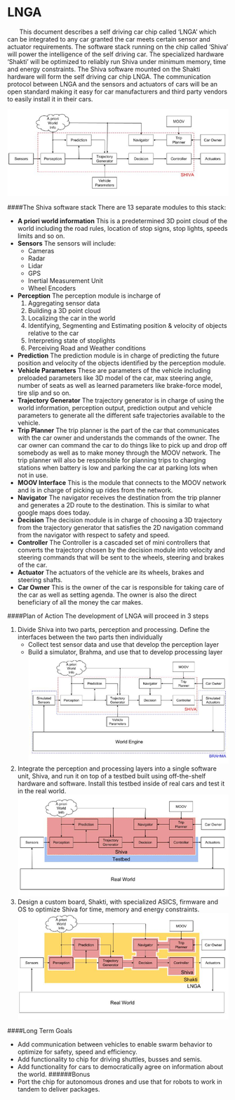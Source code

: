 # LNGA

&nbsp;&nbsp;&nbsp;&nbsp;&nbsp;&nbsp; This document describes a self driving car chip called ‘LNGA’ which can be integrated to any car granted the car meets certain sensor and actuator requirements. The software stack running on the chip called ‘Shiva’ will power the intelligence of the self driving car. The specialized hardware ‘Shakti’ will be optimized to reliably run Shiva under minimum memory, time and energy constraints. The Shiva software mounted on the Shakti hardware will form the self driving car chip LNGA. The communication protocol between LNGA and the sensors and actuators of cars will be an open standard making it easy for car manufacturers and third party vendors to easily install it in their cars.

![shiva](assets/Shiva.jpg)

####The Shiva software stack
There are 13 separate modules to this stack:
- __A priori world information__
This is a predetermined 3D point cloud of the world including the road rules, location of stop signs, stop lights, speeds limits and so on.
- __Sensors__
The sensors will include:
  * Cameras
  * Radar
  * Lidar
  * GPS
  * Inertial Measurement Unit
  * Wheel Encoders
- __Perception__
The perception module is incharge of
  1. Aggregating sensor data
  2. Building a 3D point cloud
  3. Localizing the car in the world
  4. Identifying, Segmenting and Estimating position & velocity of objects relative to the car
  5. Interpreting state of stoplights
  6. Perceiving Road and Weather conditions
- __Prediction__
The prediction module is in charge of predicting the future position and velocity of the objects identified by the perception module.
- __Vehicle Parameters__
These are parameters of the vehicle including preloaded parameters like 3D model of the car, max steering angle, number of seats as well as learned parameters like brake-force model, tire slip and so on.
- __Trajectory Generator__
The trajectory generator is in charge of using the world information, perception output, prediction output and vehicle parameters to generate all the different safe trajectories available to the vehicle.
- __Trip Planner__
The trip planner is the part of the car that communicates with the car owner and understands the commands of the owner. The car owner can command the car to do things like to pick up and drop off somebody as well as to make money through the MOOV network. The trip planner will also be responsible for planning trips to charging stations when battery is low and parking the car at parking lots when not in use.
- __MOOV Interface__
This is the module that connects to the MOOV network and is in charge of picking up rides from the network.
- __Navigator__
The navigator receives the destination from the trip planner and generates a 2D route to the destination. This is similar to what google maps does today.
- __Decision__
The decision module is in charge of choosing a 3D trajectory from the trajectory generator that satisfies the 2D navigation command from the navigator with respect to safety and speed.
- __Controller__
The Controller is a cascaded set of mini controllers that converts the trajectory chosen by the decision module into velocity and steering commands that will be sent to the wheels, steering and brakes of the car.
- __Actuator__
The actuators of the vehicle are its wheels, brakes and steering shafts.
- __Car Owner__
This is the owner of the car is responsible for taking care of the car as well as setting agenda. The owner is also the direct beneficiary of all the money the car makes.

####Plan of Action
The development of LNGA will proceed in 3 steps
1. Divide Shiva into two parts, perception and processing. Define the interfaces between the two parts then individually
   * Collect test sensor data and use that develop the perception layer
   * Build a simulator, Brahma, and use that to develop processing layer
   ![simulator](assets/Simulator.jpg)
2. Integrate the perception and processing layers into a single software unit, Shiva, and run it on top of a testbed built using off-the-shelf hardware and software. Install this testbed inside of real cars and test it in the real world.
![Testbed](assets/Testbed.jpg)
3. Design a custom board, Shakti, with specialized ASICS, firmware and OS to optimize Shiva for time, memory and energy constraints.
![LNGA](assets/LNGA.jpg)

####Long Term Goals
* Add communication between vehicles to enable swarm behavior to optimize for safety, speed and efficiency.
* Add functionality to chip for driving shuttles, busses and semis.
* Add functionality for cars to democratically agree on information about the world.
######Bonus
* Port the chip for autonomous drones and use that for robots to work in tandem to deliver packages.

